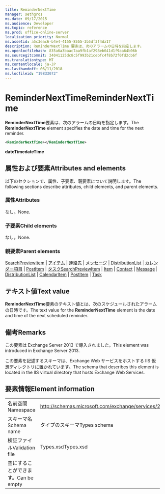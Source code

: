 ```yaml
---
title: ReminderNextTime
manager: sethgros
ms.date: 09/17/2015
ms.audience: Developer
ms.topic: reference
ms.prod: office-online-server
localization_priority: Normal
ms.assetid: a5c3eac6-b4e4-4155-8555-3b5df3f4da17
description: ReminderNextTime 要素は、次のアラームの日時を指定します。
ms.openlocfilehash: 835a6a3baac7aa9fb1af298eb041d1f9aa64b06b
ms.sourcegitcommit: 34041125dc8c5f993b21cebfc4f8b72f0fd2cb6f
ms.translationtype: MT
ms.contentlocale: ja-JP
ms.lasthandoff: 06/11/2018
ms.locfileid: "19833072"
---
```

# <a name="remindernexttime"></a><span data-ttu-id="45c5a-103">ReminderNextTime</span><span class="sxs-lookup"><span data-stu-id="45c5a-103">ReminderNextTime</span></span>

<span data-ttu-id="45c5a-104">**ReminderNextTime**要素は、次のアラームの日時を指定します。</span><span class="sxs-lookup"><span data-stu-id="45c5a-104">The **ReminderNextTime** element specifies the date and time for the next reminder.</span></span> 
  
```XML
<ReminderNextTime></ReminderNextTime>
```

 <span data-ttu-id="45c5a-105">**dateTime**</span><span class="sxs-lookup"><span data-stu-id="45c5a-105">**dateTime**</span></span>
## <a name="attributes-and-elements"></a><span data-ttu-id="45c5a-106">属性および要素</span><span class="sxs-lookup"><span data-stu-id="45c5a-106">Attributes and elements</span></span>

<span data-ttu-id="45c5a-107">以下のセクションで、属性、子要素、親要素について説明します。</span><span class="sxs-lookup"><span data-stu-id="45c5a-107">The following sections describe attributes, child elements, and parent elements.</span></span>
  
### <a name="attributes"></a><span data-ttu-id="45c5a-108">属性</span><span class="sxs-lookup"><span data-stu-id="45c5a-108">Attributes</span></span>

<span data-ttu-id="45c5a-109">なし。</span><span class="sxs-lookup"><span data-stu-id="45c5a-109">None.</span></span>
  
### <a name="child-elements"></a><span data-ttu-id="45c5a-110">子要素</span><span class="sxs-lookup"><span data-stu-id="45c5a-110">Child elements</span></span>

<span data-ttu-id="45c5a-111">なし。</span><span class="sxs-lookup"><span data-stu-id="45c5a-111">None.</span></span>
  
### <a name="parent-elements"></a><span data-ttu-id="45c5a-112">親要素</span><span class="sxs-lookup"><span data-stu-id="45c5a-112">Parent elements</span></span>

<span data-ttu-id="45c5a-113">[SearchPreviewItem](searchpreviewitem.md) | [アイテム](item.md) | [連絡先](contact.md) | [メッセージ](message-ex15websvcsotherref.md) | [DistributionList](distributionlist.md) | [カレンダー項目](calendaritem.md) | [PostItem](postitem.md) | [タスク](task.md)</span><span class="sxs-lookup"><span data-stu-id="45c5a-113">[SearchPreviewItem](searchpreviewitem.md) | [Item](item.md) | [Contact](contact.md) | [Message](message-ex15websvcsotherref.md) | [DistributionList](distributionlist.md) | [CalendarItem](calendaritem.md) | [PostItem](postitem.md) | [Task](task.md)</span></span>
  
## <a name="text-value"></a><span data-ttu-id="45c5a-114">テキスト値</span><span class="sxs-lookup"><span data-stu-id="45c5a-114">Text value</span></span>

<span data-ttu-id="45c5a-115">**ReminderNextTime**要素のテキスト値とは、次のスケジュールされたアラームの日時です。</span><span class="sxs-lookup"><span data-stu-id="45c5a-115">The text value for the **ReminderNextTime** element is the date and time of the next scheduled reminder.</span></span> 
  
## <a name="remarks"></a><span data-ttu-id="45c5a-116">備考</span><span class="sxs-lookup"><span data-stu-id="45c5a-116">Remarks</span></span>

<span data-ttu-id="45c5a-117">この要素は Exchange Server 2013 で導入されました。</span><span class="sxs-lookup"><span data-stu-id="45c5a-117">This element was introduced in Exchange Server 2013.</span></span>
  
<span data-ttu-id="45c5a-118">この要素を記述するスキーマは、Exchange Web サービスをホストする IIS 仮想ディレクトリに置かれています。</span><span class="sxs-lookup"><span data-stu-id="45c5a-118">The schema that describes this element is located in the IIS virtual directory that hosts Exchange Web Services.</span></span>
  
## <a name="element-information"></a><span data-ttu-id="45c5a-119">要素情報</span><span class="sxs-lookup"><span data-stu-id="45c5a-119">Element information</span></span>

|||
|:-----|:-----|
|<span data-ttu-id="45c5a-120">名前空間</span><span class="sxs-lookup"><span data-stu-id="45c5a-120">Namespace</span></span>  <br/> |http://schemas.microsoft.com/exchange/services/2006/types  <br/> |
|<span data-ttu-id="45c5a-121">スキーマ名</span><span class="sxs-lookup"><span data-stu-id="45c5a-121">Schema name</span></span>  <br/> |<span data-ttu-id="45c5a-122">タイプのスキーマ</span><span class="sxs-lookup"><span data-stu-id="45c5a-122">Types schema</span></span>  <br/> |
|<span data-ttu-id="45c5a-123">検証ファイル</span><span class="sxs-lookup"><span data-stu-id="45c5a-123">Validation file</span></span>  <br/> |<span data-ttu-id="45c5a-124">Types.xsd</span><span class="sxs-lookup"><span data-stu-id="45c5a-124">Types.xsd</span></span>  <br/> |
|<span data-ttu-id="45c5a-125">空にすることができます。</span><span class="sxs-lookup"><span data-stu-id="45c5a-125">Can be empty</span></span>  <br/> ||
   

